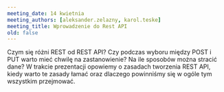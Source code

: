 ```yaml
---
meeting_date: 14 kwietnia
meeting_authors: [aleksander.zelazny, karol.teske]
meeting_title: Wprowadzenie do Rest API
old: false
---
```

Czym się różni REST od REST API? Czy podczas wyboru między POST i PUT warto mieć chwilę na zastanowienie? 
Na ile sposobów można stracić dane? W trakcie prezentacji opowiemy o zasadach tworzenia REST API, 
kiedy warto te zasady łamać oraz dlaczego powinniśmy się w ogóle tym wszystkim przejmować.